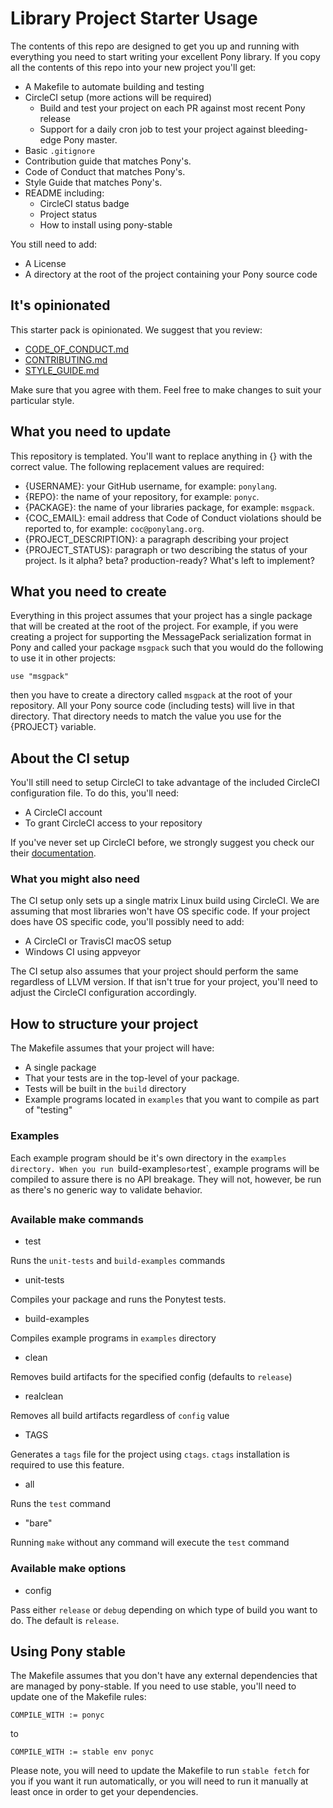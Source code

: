 # Library Project Starter Usage

The contents of this repo are designed to get you up and running with everything you need to start writing your excellent Pony library. If you copy all the contents of this repo into your new project you'll get:

- A Makefile to automate building and testing
- CircleCI setup (more actions will be required)
  * Build and test your project on each PR against most recent Pony release
  * Support for a daily cron job to test your project against bleeding-edge Pony master.
- Basic `.gitignore`
- Contribution guide that matches Pony's.
- Code of Conduct that matches Pony's.
- Style Guide that matches Pony's.
- README including:
  * CircleCI status badge
  * Project status
  * How to install using pony-stable

You still need to add:

- A License
- A directory at the root of the project containing your Pony source code

## It's opinionated

This starter pack is opinionated. We suggest that you review:

- [CODE_OF_CONDUCT.md](CODE_OF_CONDUCT.md)
- [CONTRIBUTING.md](CONTRIBUTING.md)
- [STYLE_GUIDE.md](STYLE_GUIDE.md)

Make sure that you agree with them. Feel free to make changes to suit your particular style.

## What you need to update

This repository is templated. You'll want to replace anything in {} with the correct value. The following replacement values are required:

- {USERNAME}: your GitHub username, for example: `ponylang`.
- {REPO}: the name of your repository, for example: `ponyc`.
- {PACKAGE}: the name of your libraries package, for example: `msgpack`.
- {COC_EMAIL}: email address that Code of Conduct violations should be reported to, for example: `coc@ponylang.org`.
- {PROJECT_DESCRIPTION}: a paragraph describing your project
- {PROJECT_STATUS}: paragraph or two describing the status of your project. Is it alpha? beta? production-ready? What's left to implement?

## What you need to create

Everything in this project assumes that your project has a single package that will be created at the root of the project. For example, if you were creating a project for supporting the MessagePack serialization format in Pony and called your package `msgpack` such that you would do the following to use it in other projects:

```pony
use "msgpack"
```

then you have to create a directory called `msgpack` at the root of your repository. All your Pony source code (including tests) will live in that directory. That directory needs to match the value you use for the {PROJECT} variable.

## About the CI setup

You'll still need to setup CircleCI to take advantage of the included CircleCI configuration file.  To do this, you'll need:

- A CircleCI account
- To grant CircleCI access to your repository

If you've never set up CircleCI before, we strongly suggest you check our their [documentation](https://circleci.com/docs/2.0/).

### What you might also need

The CI setup only sets up a single matrix Linux build using CircleCI. We are assuming that most libraries won't have OS specific code. If your project does have OS specific code, you'll possibly need to add:

- A CircleCI or TravisCI macOS setup
- Windows CI using appveyor

The CI setup also assumes that your project should perform the same regardless of LLVM version. If that isn't true for your project, you'll need to adjust the CircleCI configuration accordingly.

## How to structure your project

The Makefile assumes that your project will have:

- A single package
- That your tests are in the top-level of your package.
- Tests will be built in the `build` directory
- Example programs located in `examples` that you want to compile as part of
    "testing"

### Examples

Each example program should be it's own directory in the `examples directory.
When you run `build-examples` or `test`, example programs will be compiled to
assure there is no API breakage. They will not, however, be run as there's no
generic way to validate behavior.

##

### Available make commands

- test

Runs the `unit-tests` and `build-examples` commands

- unit-tests

Compiles your package and runs the Ponytest tests.

- build-examples

Compiles example programs in `examples` directory

- clean

Removes build artifacts for the specified config (defaults to `release`)

- realclean

Removes all build artifacts regardless of `config` value

- TAGS

Generates a `tags` file for the project using `ctags`. `ctags` installation is
required to use this feature.

- all

Runs the `test` command

- "bare"

Running `make` without any command will execute the `test` command

### Available make options

- config

Pass either `release` or `debug` depending on which type of build you want to
do. The default is `release`.

## Using Pony stable

The Makefile assumes that you don't have any external dependencies that are managed by pony-stable. If you need to use stable, you'll need to update one of the Makefile rules:

```make
COMPILE_WITH := ponyc
```

to

```make
COMPILE_WITH := stable env ponyc
```

Please note, you will need to update the Makefile to run `stable fetch` for you
if you want it run automatically, or you will need to run it manually at least
once in order to get your dependencies.
